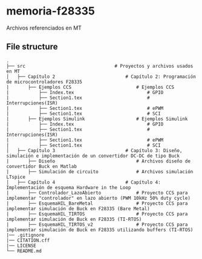 # memoria-f28335
Archivos referenciados en MT

## File structure
    .
    ├── src                                 # Proyectos y archivos usados en MT              
    │   ├── Capítulo 2                          # Capítulo 2: Programación de microcontroladores F28335
    |       ├── Ejemplos CCS                        # Ejemplos CCS
    |           ├── Index.tex                           # GPIO
    |           ├── Section1.tex                        # Interrupciones(ISR)
    |           ├── Section1.tex                        # ePWM
    |           ├── Section1.tex                        # SCI
    |       ├── Ejemplos Simulink                   # Ejemplos Simulink
    |           ├── Index.tex                           # GPIO
    |           ├── Section1.tex                        # Interrupciones(ISR)
    |           ├── Section1.tex                        # ePWM
    |           ├── Section1.tex                        # SCI
    │   ├── Capítulo 3                          # Capítulo 3: Diseño, simulación e implementación de un convertidor DC-DC de tipo Buck
    |       ├── Diseño                              # Archivos diseño de convertidor Buck en Matlab
    |       ├── Simulación de circuito              # Archivos simulación LTspice
    │   ├── Capítulo 4                          # Capítulo 4: Implementación de esquema Hardware in the Loop 
    |       ├── Controlador_LazoAbierto             # Proyecto CCS para implementar "controlador" en lazo abierto (PWM 10kHz 50% duty cycle)
    |       ├── EsquemaHIL_BareMetal                # Proyecto CCS para implementar simulación de Buck en F28335 (Bare Metal)
    |       ├── EsquemaHIL_TIRTOS                   # Proyecto CCS para implementar simulación de Buck en F28335 (TI-RTOS)
    |       ├── EsquemaHIL_TIRTOS_v2                # Proyecto CCS para implementar simulación de Buck en F28335 utilizando buffers (TI-RTOS)
    |── .gitignore
    |── CITATION.cff
    |── LICENSE
    └── README.md
